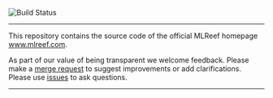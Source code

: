 ![Build Status](https://gitlab.com/mlreef/www-mlreef-com/badges/master/build.svg)

---
This repository contains the source code of the official MLReef homepage www.mlreef.com.

As part of our value of being transparent we welcome feedback. Please make a 
[merge request](https://gitlab.com/mlreef/www-mlreef-com/merge_requests) to 
suggest improvements or add clarifications. Please use 
[issues](https://gitlab.com/mlreef/www-mlreef-com/issues) to ask questions.

---
